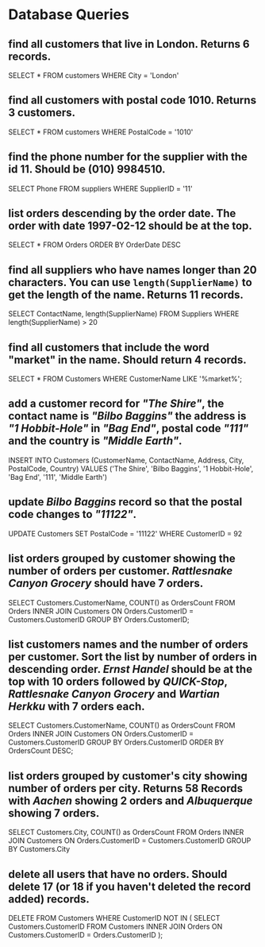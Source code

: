 # Database Queries

## find all customers that live in London. Returns 6 records.

SELECT \* FROM customers
WHERE City = 'London'

## find all customers with postal code 1010. Returns 3 customers.

SELECT \* FROM customers
WHERE PostalCode = '1010'

## find the phone number for the supplier with the id 11. Should be (010) 9984510.

SELECT Phone FROM suppliers
WHERE SupplierID = '11'

## list orders descending by the order date. The order with date 1997-02-12 should be at the top.

SELECT \* FROM Orders
ORDER BY OrderDate DESC

## find all suppliers who have names longer than 20 characters. You can use `length(SupplierName)` to get the length of the name. Returns 11 records.

SELECT ContactName, length(SupplierName)
FROM Suppliers
WHERE length(SupplierName) > 20

## find all customers that include the word "market" in the name. Should return 4 records.

SELECT \* FROM Customers
WHERE CustomerName LIKE '%market%';

## add a customer record for _"The Shire"_, the contact name is _"Bilbo Baggins"_ the address is _"1 Hobbit-Hole"_ in _"Bag End"_, postal code _"111"_ and the country is _"Middle Earth"_.

INSERT INTO Customers (CustomerName, ContactName, Address, City, PostalCode, Country)
VALUES ('The Shire', 'Bilbo Baggins', '1 Hobbit-Hole', 'Bag End', '111', 'Middle Earth')

## update _Bilbo Baggins_ record so that the postal code changes to _"11122"_.

UPDATE Customers
SET PostalCode = '11122'
WHERE CustomerID = 92

## list orders grouped by customer showing the number of orders per customer. _Rattlesnake Canyon Grocery_ should have 7 orders.

SELECT Customers.CustomerName, COUNT() as OrdersCount FROM Orders
INNER JOIN Customers
ON Orders.CustomerID = Customers.CustomerID
GROUP BY Orders.CustomerID;

## list customers names and the number of orders per customer. Sort the list by number of orders in descending order. _Ernst Handel_ should be at the top with 10 orders followed by _QUICK-Stop_, _Rattlesnake Canyon Grocery_ and _Wartian Herkku_ with 7 orders each.

SELECT Customers.CustomerName, COUNT() as OrdersCount FROM Orders
INNER JOIN Customers
ON Orders.CustomerID = Customers.CustomerID
GROUP BY Orders.CustomerID
ORDER BY OrdersCount DESC;

## list orders grouped by customer's city showing number of orders per city. Returns 58 Records with _Aachen_ showing 2 orders and _Albuquerque_ showing 7 orders.

SELECT Customers.City, COUNT() as OrdersCount FROM Orders
INNER JOIN Customers
ON Orders.CustomerID = Customers.CustomerID
GROUP BY Customers.City

## delete all users that have no orders. Should delete 17 (or 18 if you haven't deleted the record added) records.

DELETE FROM Customers
WHERE CustomerID NOT IN (
SELECT Customers.CustomerID FROM Customers
INNER JOIN Orders
ON Customers.CustomerID = Orders.CustomerID
);
